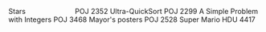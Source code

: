 Stars	                          POJ	2352
Ultra-QuickSort	                POJ	2299
A Simple Problem with Integers	POJ	3468
Mayor's posters	                POJ	2528
Super Mario                   	HDU	4417




